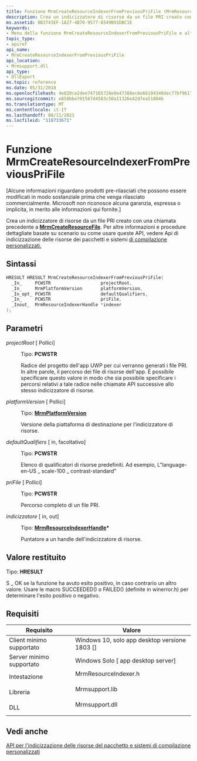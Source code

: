 ```yaml
---
title: Funzione MrmCreateResourceIndexerFromPreviousPriFile (MrmResourceIndexer.h)
description: Crea un indicizzatore di risorse da un file PRI creato con una chiamata precedente a MrmCreateResourceFile. Per altre informazioni e procedure dettagliate basate su scenario su come usare queste API, vedere Api di indicizzazione delle risorse dei pacchetti e sistemi di compilazione personalizzati.
ms.assetid: 8B3743EF-1A27-4B70-9577-8549B91DBC1E
keywords:
- Menu della funzione MrmCreateResourceIndexerFromPreviousPriFile e altre risorse
topic_type:
- apiref
api_name:
- MrmCreateResourceIndexerFromPreviousPriFile
api_location:
- Mrmsupport.dll
api_type:
- DllExport
ms.topic: reference
ms.date: 05/31/2018
ms.openlocfilehash: 4e820ce2dee747165720e0e47388ec6e66104340dec77bf9617569b2b0a797d9
ms.sourcegitcommit: e858bbe701567d4583c50a11326e42d7ea51804b
ms.translationtype: MT
ms.contentlocale: it-IT
ms.lasthandoff: 08/11/2021
ms.locfileid: "118733671"
---
```

# <a name="mrmcreateresourceindexerfrompreviousprifile-function"></a>Funzione MrmCreateResourceIndexerFromPreviousPriFile

\[Alcune informazioni riguardano prodotti pre-rilasciati che possono essere modificati in modo sostanziale prima che venga rilasciato commercialmente. Microsoft non riconosce alcuna garanzia, espressa o implicita, in merito alle informazioni qui fornite.\]

Crea un indicizzatore di risorse da un file PRI creato con una chiamata precedente a [**MrmCreateResourceFile**](mrmcreateresourcefile.md). Per altre informazioni e procedure dettagliate basate su scenario su come usare queste API, vedere Api di indicizzazione delle risorse dei pacchetti e sistemi [di compilazione personalizzati.](/windows/uwp/app-resources/pri-apis-custom-build-systems)

## <a name="syntax"></a>Sintassi


```C++
HRESULT HRESULT MrmCreateResourceIndexerFromPreviousPriFile(
  _In_     PCWSTR                   projectRoot,
  _In_     MrmPlatformVersion       platformVersion,
  _In_opt_ PCWSTR                   defaultQualifiers,
  _In_     PCWSTR                   priFile,
  _Inout_  MrmResourceIndexerHandle *indexer
);
```



## <a name="parameters"></a>Parametri

<dl> <dt>

*projectRoot* \[ Pollici\]
</dt> <dd>

Tipo: **PCWSTR**

Radice del progetto dell'app UWP per cui verranno generati i file PRI. In altre parole, il percorso dei file di risorse dell'app. È possibile specificare questo valore in modo che sia possibile specificare i percorsi relativi a tale radice nelle chiamate API successive allo stesso indicizzatore di risorse.

</dd> <dt>

*platformVersion* \[ Pollici\]
</dt> <dd>

Tipo: **[ **MrmPlatformVersion**](mrmplatformversion.md)**

Versione della piattaforma di destinazione per l'indicizzatore di risorse.

</dd> <dt>

*defaultQualifiers* \[ in, facoltativo\]
</dt> <dd>

Tipo: **PCWSTR**

Elenco di qualificatori di risorse predefiniti. Ad esempio, L"language-en-US \_ scale-100 \_ contrast-standard"

</dd> <dt>

*priFile* \[ Pollici\]
</dt> <dd>

Tipo: **PCWSTR**

Percorso completo di un file PRI.

</dd> <dt>

*indicizzatore* \[ in, out\]
</dt> <dd>

Tipo: **[ **MrmResourceIndexerHandle**](mrmresourceindexerhandle.md)\***

Puntatore a un handle dell'indicizzatore di risorse.

</dd> </dl>

## <a name="return-value"></a>Valore restituito

Tipo: **HRESULT**

S \_ OK se la funzione ha avuto esito positivo, in caso contrario un altro valore. Usare le macro SUCCEEDED() o FAILED() (definite in winerror.h) per determinare l'esito positivo o negativo.

## <a name="requirements"></a>Requisiti



| Requisito | Valore |
|-------------------------------------|-------------------------------------------------------------------------------------------------|
| Client minimo supportato<br/> | Windows 10, solo app desktop versione 1803 \[\]<br/>                                       |
| Server minimo supportato<br/> | Windows Solo \[ app desktop server\]<br/>                                                 |
| Intestazione<br/>                   | <dl> <dt>MrmResourceIndexer.h</dt> </dl> |
| Libreria<br/>                  | <dl> <dt>Mrmsupport.lib</dt> </dl>       |
| DLL<br/>                      | <dl> <dt>Mrmsupport.dll</dt> </dl>       |



## <a name="see-also"></a>Vedi anche

<dl> <dt>

[API per l'indicizzazione delle risorse del pacchetto e sistemi di compilazione personalizzati](/windows/uwp/app-resources/pri-apis-custom-build-systems)
</dt> </dl>

 

